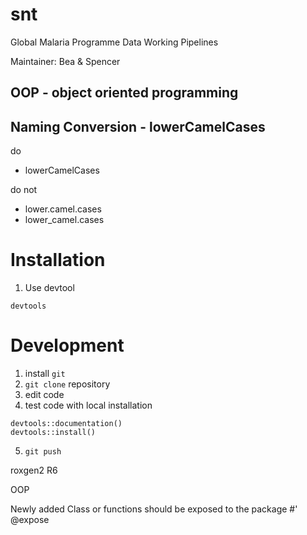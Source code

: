 # snt
Global Malaria Programme Data Working Pipelines

Maintainer: Bea & Spencer

## OOP - object oriented programming


## Naming Conversion - lowerCamelCases
do
- lowerCamelCases

do not
- lower.camel.cases
- lower_camel.cases

# Installation

1. Use devtool

```
devtools
```


# Development

1. install `git`
2. `git clone` repository
3. edit code
4. test code with local installation

```
devtools::documentation()
devtools::install()
```

5. `git push`


roxgen2 
R6

OOP

Newly added Class or functions should be exposed to the package
#' @expose


